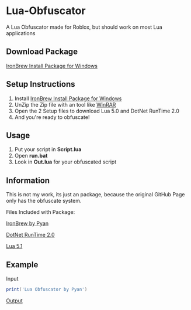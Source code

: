 # Lua-Obfuscator

A Lua Obfuscator made for Roblox, but should work on most Lua applications

## Download Package

[IronBrew Install Package for Windows](https://download1486.mediafire.com/l1n42gkz3cag/s86r45frx7sgpag/IronBrew+Obfuscate.zip)

## Setup Instructions

1. Install [IronBrew Install Package for Windows](https://download1486.mediafire.com/l1n42gkz3cag/s86r45frx7sgpag/IronBrew+Obfuscate.zip)
2. UnZip the Zip file with an tool like [WinRAR](https://www.win-rar.com/postdownload.html?&L=16)
3. Open the 2 Setup files to download Lua 5.0 and DotNet RunTime 2.0
4. And you're ready to obfuscate!

## Usage

1. Put your script in **Script.lua**
2. Open **run.bat**
3. Look in **Out.lua** for your obfuscated script

## Information

  This is not my work, its just an package, because the original GitHub Page only has the obfuscate system.

  Files Included with Package:  

  [IronBrew by Pyan](https://github.com/PY44N/Lua-Obfuscator)

  [DotNet RunTime 2.0](https://dotnet.microsoft.com/download/dotnet/2.0/runtime?utm_source=getdotnetcore&utm_medium=referral)

  [Lua 5.1](https://github.com/rjpcomputing/luaforwindows/releases/)

## Example

Input

```lua
print('Lua Obfuscator by Pyan')
```

[Output](https://github.com/PY44N/Lua-Obfuscator/raw/master/Example.lua)
